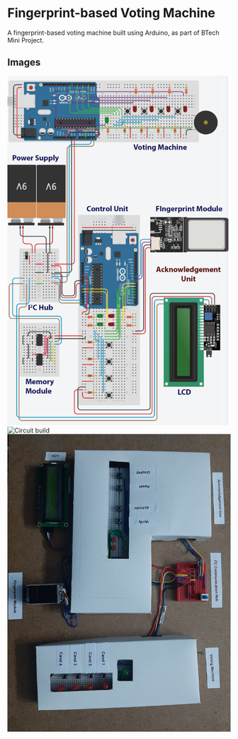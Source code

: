 # Fingerprint-based Voting Machine

A fingerprint-based voting machine built using Arduino, as part of BTech Mini Project.

## Images
![Schematic](images/circuit-diagram.png)
![Circuit build](images/circuit-build.jpg)
![Circuit build covered](images/circuit-build-covered.jpg)

